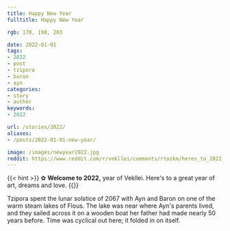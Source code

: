 ```yaml
---
title: Happy New Year
fulltitle: Happy New Year

rgb: 170, 198, 203

date: 2022-01-01
tags:
- 2022
- post
- tzipora
- baron
- ayn
categories:
- story
- author
keywords:
- 2022

url: /stories/2022/
aliases:
- /posts/2022-01-01-new-year/

image: /images/newyear2022.jpg
reddit: https://www.reddit.com/r/vekllei/comments/rtozkm/heres_to_2022_year_of_vekllei/
---
```


{{< hint >}}
✿ **Welcome to 2022,** year of Vekllei. Here's to a great year of art, dreams and love.
{{</hint>}}

Tzipora spent the lunar solstice of 2067 with Ayn and Baron on one of the warm steam lakes of Flous. The lake was near where Ayn's parents lived, and they sailed across it on a wooden boat her father had made nearly 50 years before. Time was cyclical out here; it folded in on itself.